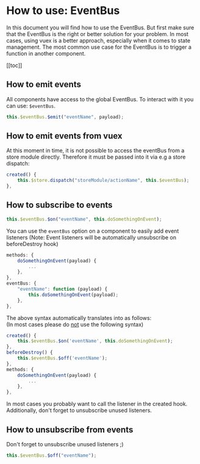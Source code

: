 # How to use: EventBus <Badge text="WIP" type="warn"/>

In this document you will find how to use the EventBus. But first make sure that the EventBus is the right or better solution for your problem. In most cases, using vuex is a better approach, especially when it comes to state management. The most common use case for the EventBus is to trigger a function in another component.

[[toc]]

## How to emit events

All components have access to the global EventBus. To interact with it you can use: `$eventBus`.

```js
this.$eventBus.$emit("eventName", payload);
```

## How to emit events from vuex

At this moment in time, it is not possible to access the eventBus from a store module directly. Therefore it must be passed into it via e.g a store dispatch:

```js
created() {
	this.$store.dispatch("storeModule/actionName", this.$eventBus);
},
```

## How to subscribe to events

```js
this.$eventBus.$on("eventName", this.doSomethingOnEvent);
```

You can use the `eventBus` option on a component to easily add event listeners (Note: Event listeners will be automatically unsubscribe on beforeDestroy hook)

```js
methods: {
	doSomethingOnEvent(payload) {
		...
	},
},
eventBus: {
	"eventName": function (payload) {
		this.doSomethingOnEvent(payload);
	},
},
```

The above syntax automatically translates into as follows: <br /> (In most cases please do <u>not</u> use the following syntax)

```js
created() {
	this.$eventBus.$on('eventName', this.doSomethingOnEvent);
},
beforeDestroy() {
	this.$eventBus.$off('eventName');
},
methods: {
	doSomethingOnEvent(payload) {
		...
	},
},
```

In most cases you probably want to call the listener in the created hook. Additionally, don't forget to unsubscribe unused listeners.

## How to unsubscribe from events

Don't forget to unsubscribe unused listeners ;)

```js
this.$eventBus.$off("eventName");
```

